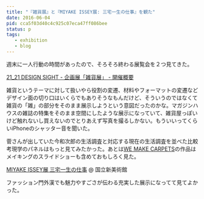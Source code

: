 ```yaml
---
title: "『雑貨展』と『MIYAKE ISSEY展: 三宅一生の仕事』を観た"
date: 2016-06-04
pid: cca5f03d40c4c925c07eca47ff086bee
status: p
tags:
   - exhibition
   - blog
---
```


週末に一人行動の時間があったので、そろそろ終わる展覧会を２つ見てきた。

[21\_21 DESIGN SIGHT - 企画展「雑貨展」 - 開催概要][1]　

雑貨というテーマに対して扱いやら役割の変遷、材料やフォーマットの変遷などデザイン面の切り口はいくらでもありそうなもんだけど、そういうのではなくて雑貨の「雑」の部分をそのまま展示しようという意図だったのかな。マガジンハウスの雑誌の特集をそのまま空間にしたような展示になっていて、雑貨屋っぽいけど触れないし買えないのでとりあえず写真を撮るしかない。もういいってくらいiPhoneのシャッター音を聞いた。

菅さんが出していた今和次郎の生活調査と対応する現在の生活調査を並べた比較考現学のパネルはもっと見てみたかった。あとは[WE MAKE CARPETS][2]の作品はメイキングのスライドショーも含めておもしろく見た。

[MIYAKE ISSEY展 三宅一生の仕事][3] @ 国立新美術館

ファッション門外漢でも魅力やすごさが伝わる充実した展示になってて見てよかった。

[1]:	http://www.2121designsight.jp/program/zakka/
[2]:	http://www.wemakecarpets.nl/
[3]:	http://2016.miyakeissey.org/